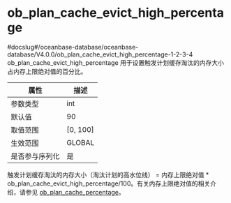 ob_plan_cache_evict_high_percentage 
========================================================
#docslug#/oceanbase-database/oceanbase-database/V4.0.0/ob_plan_cache_evict_high_percentage-1-2-3-4
ob_plan_cache_evict_high_percentage 用于设置触发计划缓存淘汰的内存大小占内存上限绝对值的百分比。

| **属性**  |   **描述**   |
|---------|------------|
| 参数类型    | int        |
| 默认值     | 90         |
| 取值范围    | \[0, 100\] |
| 生效范围    | GLOBAL     |
| 是否参与序列化 | 是          |

触发计划缓存淘汰的内存大小（淘汰计划的高水位线） = 内存上限绝对值 \* ob_plan_cache_evict_high_percentage/100。有关内存上限绝对值的相关介绍，请参见 [ob_plan_cache_percentage](85.ob_plan_cache_percentage-1-2-3-4.md)。
